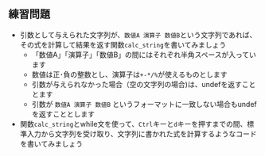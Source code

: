 ## 練習問題

- 引数として与えられた文字列が、`数値A 演算子 数値B`という文字列であれば、その式を計算して結果を返す関数`calc_string`を書いてみましょう
    - 「数値A」「演算子」「数値B」の間にはそれぞれ半角スペースが入っています
    - 数値は正･負の整数とし、演算子は`+-*/%`が使えるものとします
    - 引数が与えられなかった場合（空の文字列の場合)は、undefを返すこととます
    - 引数が `数値A 演算子 数値B` というフォーマットに一致しない場合もundefを返すこととします
- 関数`calc_string`とwhile文を使って、`Ctrl`キーと`d`キーを押すまでの間、標準入力から文字列を受け取り、文字列に書かれた式を計算するようなコードを書いてみましょう

